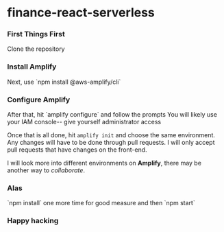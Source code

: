 # finance-react-serverless
<h3> First Things First </h3>
Clone the repository

<h3>Install Amplify</h3>
Next, use `npm install @aws-amplify/cli`

<h3>Configure Amplify</h3>
After that, hit `amplify configure` and follow the prompts
You will likely use your IAM console-- give yourself administrator access

Once that is all done, hit `amplify init` and choose the same environment. Any changes will have to be done through pull requests. I will only accept pull requests that have changes on the front-end.

I will look more into different environments on **Amplify**, there may be another way to *collaborate*.
  
<h3>Alas</h3>
`npm install` one more time for good measure and then `npm start`

<h3>Happy hacking</h3>
